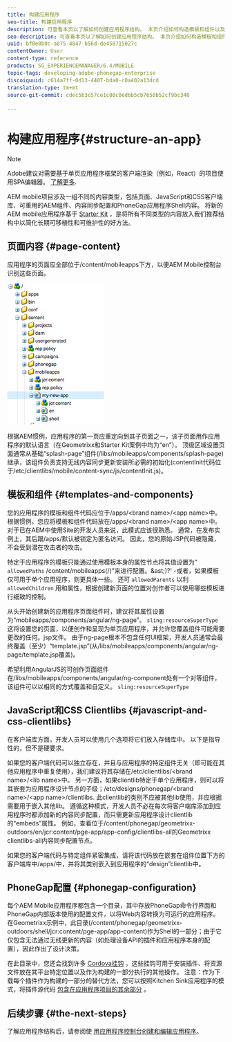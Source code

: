 ```yaml
---
title: 构建应用程序
seo-title: 构建应用程序
description: 可查看本页以了解如何创建应用程序结构。 本页介绍如何构造模板和组件以及JavaScript和CSS Clientlibs上的信息。
seo-description: 可查看本页以了解如何创建应用程序结构。 本页介绍如何构造模板和组件以及JavaScript和CSS Clientlibs上的信息。
uuid: bf0e8b0c-a075-4847-b56d-de458715027c
contentOwner: User
content-type: reference
products: SG_EXPERIENCEMANAGER/6.4/MOBILE
topic-tags: developing-adobe-phonegap-enterprise
discoiquuid: c614a7ff-0d13-4407-bda0-c0a402a13dcd
translation-type: tm+mt
source-git-commit: cdec5b3c57ce1c80c0ed6b5cb7650b52cf9bc340

---
```



# 构建应用程序{#structure-an-app}

>[!NOTE]
>
>Adobe建议对需要基于单页应用程序框架的客户端渲染（例如，React）的项目使用SPA编辑器。 [了解更多](/help/sites-developing/spa-overview.md).

AEM mobile项目涉及一组不同的内容类型，包括页面、JavaScript和CSS客户端库、可重用的AEM组件、内容同步配置和PhoneGap应用程序Shell内容。 将新的AEM mobile应用程序基于 [Starter Kit](https://github.com/Adobe-Marketing-Cloud-Apps/aem-phonegap-starter-kit) ，是将所有不同类型的内容放入我们推荐结构中以简化长期可移植性和可维护性的好方法。

## 页面内容 {#page-content}

应用程序的页面应全部位于/content/mobileapps下方，以便AEM Mobile控制台识别这些页面。

![chlimage_1-52](assets/chlimage_1-52.png)

根据AEM惯例，应用程序的第一页应重定向到其子页面之一，该子页面用作应用程序的默认语言（在Geometrixx和Starter Kit案例中均为“en”）。 顶级区域设置页面通常从基础“splash-page”组件(/libs/mobileapps/components/splash-page)继承，该组件负责支持无线内容同步更新安装所必需的初始化(contentInit代码位于/etc/clientlibs/mobile/content-sync/js/contentInit.js)。

## 模板和组件 {#templates-and-components}

您的应用程序的模板和组件代码应位于/apps/&lt;brand name>/&lt;app name>中。 根据惯例，您应将模板和组件代码放在/apps/&lt;brand name>/&lt;app name>中。 对于已在AEM中使用Site的开发人员来说，此模式应该很熟悉。 通常，在发布实例上，其后跟/apps/默认被锁定为匿名访问。 因此，您的原始JSP代码被隐藏，不会受到潜在攻击者的攻击。

特定于应用程序的模板只能通过使用模板本身的属性节点将其值设置为“ `allowedPaths` /content/mobileapps(/)”来进行配置。&amp;ast;)?&#39; -或者，如果模板仅可用于单个应用程序，则更具体一些。 还可 `allowedParents` 以利 `allowedChildren` 用和属性，根据创建新页面的位置对创作者可以使用哪些模板进行细致的控制。

从头开始创建新的应用程序页面组件时，建议将其属性设置为“mobileapps/components/angular/ng-page”。 `sling:resourceSuperType` 这将设置您的页面，以便创作和呈现为单页应用程序，并允许您覆盖组件可能需要更改的任何。jsp文件。 由于ng-page根本不包含任何UI框架，开发人员通常会最终覆盖（至少）“template.jsp”(从/libs/mobileapps/components/angular/ng-page/template.jsp覆盖)。

希望利用AngularJS的可创作页面组件在/libs/mobileapps/components/angular/ng-component处有一个对等组件，该组件可以以相同的方式覆盖和自定义。 `sling:resourceSuperType`

## JavaScript和CSS Clientlibs {#javascript-and-css-clientlibs}

在客户端库方面，开发人员可以使用几个选项将它们放入存储库中。 以下是指导性的，但不是硬要求。

如果您的客户端代码可以独立存在，并且与应用程序的特定组件无关（即可能在其他应用程序中重复使用），我们建议将其存储在/etc/clientlibs/&lt;brand name>/&lt;lib name>中。 另一方面，如果clientlib特定于单个应用程序，则可以将其嵌套为应用程序设计节点的子级；/etc/designs/phonegap/&lt;brand name>/&lt;app name>/clientlibs. 此clientlib的类别不应被其他lib使用，并应根据需要用于嵌入其他lib。 遵循这种模式，开发人员不必在每次将客户端库添加到应用程序时都添加新的内容同步配置，而只需更新应用程序设计clientlib的“embeds”属性。 例如，查看位于/content/phonegap/geometrixx-outdoors/en/jcr:content/pge-app/app-config/clientlibs-all的Geometrixx clientlibs-all内容同步配置节点。

如果您的客户端代码与特定组件紧密集成，请将该代码放在嵌套在组件位置下方的客户端库中/apps/中，并将其类别嵌入到应用程序的“design”clientlib中。

## PhoneGap配置 {#phonegap-configuration}

每个AEM Mobile应用程序都包含一个目录，其中存放PhoneGap命令行界面和 [](https://github.com/phonegap/phonegap-cli)[](https://build.phonegap.com/) PhoneGap内部版本使用的配置文件，以将Web内容转换为可运行的应用程序。 在Geometrixx示例中，此目录(/content/phonegap/geometrixx-outdoors/shell/jcr:content/pge-app/app-content)作为Shell的一部分；由于它仅包含无法通过无线更新的内容（如处理设备API的插件和应用程序本身的配置），因此作出了设计决策。

在此目录中，您还会找到许多 [Cordova挂钩](https://cordova.apache.org/docs/en/edge/guide_appdev_hooks_index.md.html#Hooks%20Guide) ，这些挂钩可用于安装插件、将资源文件放在其平台特定位置以及作为构建的一部分执行的其他操作。 注意：作为下载每个插件作为构建的一部分的替代方法，您可以按照Kitchen Sink应用程序的模式，将插件源代码 [包含在应用程序项目的其余部分](https://github.com/blefebvre/aem-phonegap-kitchen-sink/tree/master/content/src/main/content/jcr_root/content/phonegap/kitchen-sink/shell/_jcr_content/pge-app/app-content/phonegap/plugins) 。

## 后续步骤 {#the-next-steps}

了解应用程序结构后，请参阅使 [用应用程序控制台创建和编辑应用程序](/help/mobile/phonegap-apps-console.md)。
